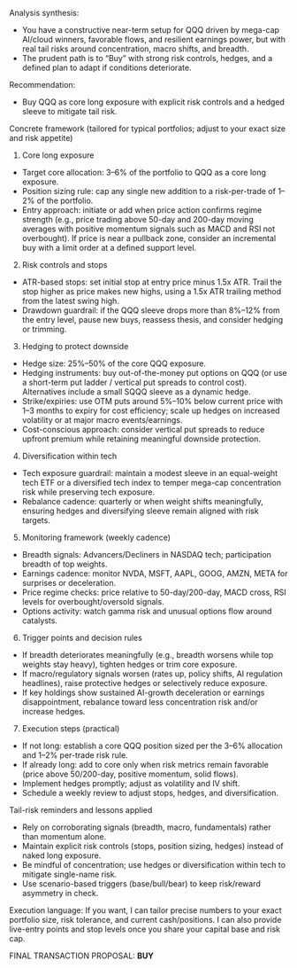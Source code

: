 Analysis synthesis:
- You have a constructive near-term setup for QQQ driven by mega-cap AI/cloud winners, favorable flows, and resilient earnings power, but with real tail risks around concentration, macro shifts, and breadth.
- The prudent path is to “Buy” with strong risk controls, hedges, and a defined plan to adapt if conditions deteriorate.

Recommendation:
- Buy QQQ as core long exposure with explicit risk controls and a hedged sleeve to mitigate tail risk.

Concrete framework (tailored for typical portfolios; adjust to your exact size and risk appetite)

1) Core long exposure
- Target core allocation: 3–6% of the portfolio to QQQ as a core long exposure.
- Position sizing rule: cap any single new addition to a risk-per-trade of 1–2% of the portfolio.
- Entry approach: initiate or add when price action confirms regime strength (e.g., price trading above 50-day and 200-day moving averages with positive momentum signals such as MACD and RSI not overbought). If price is near a pullback zone, consider an incremental buy with a limit order at a defined support level.

2) Risk controls and stops
- ATR-based stops: set initial stop at entry price minus 1.5x ATR. Trail the stop higher as price makes new highs, using a 1.5x ATR trailing method from the latest swing high.
- Drawdown guardrail: if the QQQ sleeve drops more than 8%–12% from the entry level, pause new buys, reassess thesis, and consider hedging or trimming.

3) Hedging to protect downside
- Hedge size: 25%–50% of the core QQQ exposure.
- Hedging instruments: buy out-of-the-money put options on QQQ (or use a short-term put ladder / vertical put spreads to control cost). Alternatives include a small SQQQ sleeve as a dynamic hedge.
- Strike/expiries: use OTM puts around 5%–10% below current price with 1–3 months to expiry for cost efficiency; scale up hedges on increased volatility or at major macro events/earnings.
- Cost-conscious approach: consider vertical put spreads to reduce upfront premium while retaining meaningful downside protection.

4) Diversification within tech
- Tech exposure guardrail: maintain a modest sleeve in an equal-weight tech ETF or a diversified tech index to temper mega-cap concentration risk while preserving tech exposure.
- Rebalance cadence: quarterly or when weight shifts meaningfully, ensuring hedges and diversifying sleeve remain aligned with risk targets.

5) Monitoring framework (weekly cadence)
- Breadth signals: Advancers/Decliners in NASDAQ tech; participation breadth of top weights.
- Earnings cadence: monitor NVDA, MSFT, AAPL, GOOG, AMZN, META for surprises or deceleration.
- Price regime checks: price relative to 50-day/200-day, MACD cross, RSI levels for overbought/oversold signals.
- Options activity: watch gamma risk and unusual options flow around catalysts.

6) Trigger points and decision rules
- If breadth deteriorates meaningfully (e.g., breadth worsens while top weights stay heavy), tighten hedges or trim core exposure.
- If macro/regulatory signals worsen (rates up, policy shifts, AI regulation headlines), raise protective hedges or selectively reduce exposure.
- If key holdings show sustained AI-growth deceleration or earnings disappointment, rebalance toward less concentration risk and/or increase hedges.

7) Execution steps (practical)
- If not long: establish a core QQQ position sized per the 3–6% allocation and 1–2% per-trade risk rule.
- If already long: add to core only when risk metrics remain favorable (price above 50/200-day, positive momentum, solid flows).
- Implement hedges promptly; adjust as volatility and IV shift.
- Schedule a weekly review to adjust stops, hedges, and diversification.

Tail-risk reminders and lessons applied
- Rely on corroborating signals (breadth, macro, fundamentals) rather than momentum alone.
- Maintain explicit risk controls (stops, position sizing, hedges) instead of naked long exposure.
- Be mindful of concentration; use hedges or diversification within tech to mitigate single-name risk.
- Use scenario-based triggers (base/bull/bear) to keep risk/reward asymmetry in check.

Execution language: If you want, I can tailor precise numbers to your exact portfolio size, risk tolerance, and current cash/positions. I can also provide live-entry points and stop levels once you share your capital base and risk cap.

FINAL TRANSACTION PROPOSAL: **BUY**